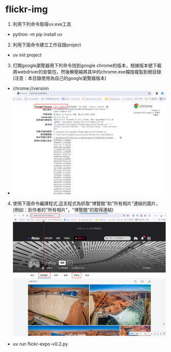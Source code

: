 # flickr-img


1. 利用下列命令取得uv.exe工具
  - python -m pip install uv
2. 利用下面命令建立工作目錄project
  - uv init project
3. 打開google瀏覽器用下列命令找到google chrome的版本，根據版本號下載將webdriver的安裝包，然後解壓縮將其中的chrome.exe檔按複製到根目錄 (注意：本目錄使用為自己的google瀏覽器版本)
- chrome://version
- ![](images/google-version.png)
4. 使用下面命令編譯程式,這支程式為抓取“博覽館“和"所有相片"連結的圖片，(例如：到作者的"所有相片"，"博覽館"的取得連結) ![](images/flickr001.png)
- uv run flickr-expo-v0.2.py

  

